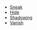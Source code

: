 - [Sneak](/SkillSystem/Specialties/Sneak.md)
- [Hide](/SkillSystem/Specialties/Hide.md)
- [Shadowing](/SkillSystem/Specialties/Shadowing.md)
- [Vanish](/SkillSystem/Specialties/Vanish.md)